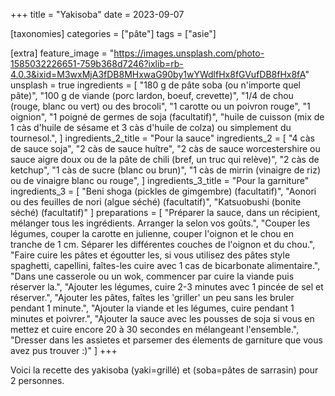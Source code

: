 +++
title = "Yakisoba"
date = 2023-09-07

[taxonomies]
categories = ["pâte"]
tags = ["asie"]

[extra]
feature_image = "https://images.unsplash.com/photo-1585032226651-759b368d7246?ixlib=rb-4.0.3&ixid=M3wxMjA3fDB8MHxwaG90by1wYWdlfHx8fGVufDB8fHx8fA"
unsplash = true
ingredients = [
  "180 g de pâte soba (ou n'importe quel pâte)",
  "100 g de viande (porc lardon, boeuf, crevette)",
  "1/4 de chou (rouge, blanc ou vert) ou des brocoli",
  "1 carotte ou un poivron rouge",
  "1 oignion",
  "1 poigné de germes de soja (facultatif)",
  "huile de cuisson (mix de 1 càs d'huile de sésame et 3 càs d'huile de colza) ou simplement du tournesol.",
]
ingredients_2_title = "Pour la sauce"
ingredients_2 = [
  "4 càs de sauce soja",
  "2 càs de sauce huître",
  "2 càs de sauce worcestershire ou sauce aigre doux ou de la pâte de chili (bref, un truc qui relève)",
  "2 càs de ketchup",
  "1 càs de sucre (blanc ou brun)",
  "1 càs de mirrin (vinaigre de riz) ou de vinaigre blanc ou rouge",
]
ingredients_3_title = "Pour la garniture"
ingredients_3 = [
  "Beni shoga (pickles de gimgembre) (facultatif)",
  "Aonori ou des feuilles de nori (algue séché) (facultatif)",
  "Katsuobushi (bonite séché) (facultatif)"
]
preparations = [
  "Préparer la sauce, dans un récipient, mélanger tous les ingrédients. Arranger la selon vos goûts.",
  "Couper les légumes, couper la carotte en julienne, couper l'oignon et le chou en tranche de 1 cm. Séparer les différentes couches de l'oignon et du chou.",
  "Faire cuire les pâtes et égoutter les, si vous utilisez des pâtes style spaghetti, capellini, faîtes-les cuire avec 1 cas de bicarbonate alimentaire.",
  "Dans une casserole ou un wok, commencer par cuire la viande puis réserver la.",
  "Ajouter les légumes, cuire 2-3 minutes avec 1 pincée de sel et réserver.",
  "Ajouter les pâtes, faîtes les 'griller' un peu sans les bruler pendant 1 minute.",
  "Ajouter la viande et les légumes, cuire pendant 1 minutes et poivrer.",
  "Ajouter la sauce avec les pousses de soja si vous en mettez et cuire encore 20 à 30 secondes en mélangeant l'ensemble.",
  "Dresser dans les assietes et parsemer des élements de garniture que vous avez pus trouver :)"
]
+++

Voici la recette des yakisoba (yaki=grillé) et (soba=pâtes de sarrasin) pour 2 personnes.
